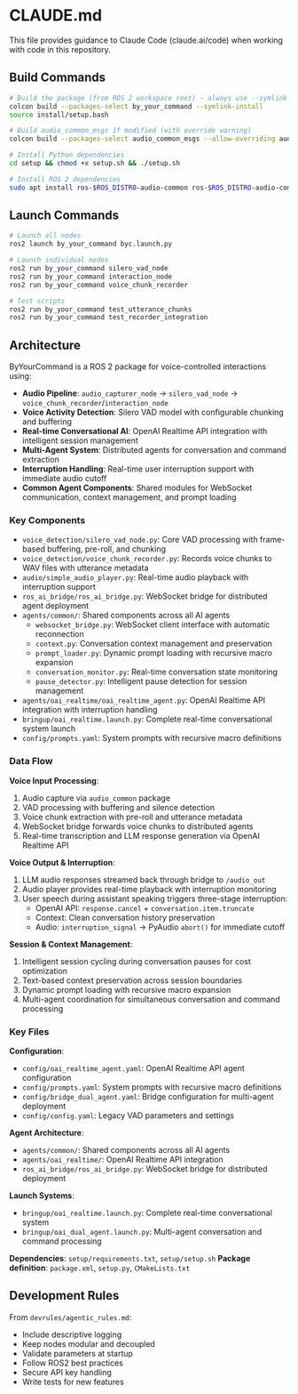 # CLAUDE.md

This file provides guidance to Claude Code (claude.ai/code) when working with code in this repository.

## Build Commands

```bash
# Build the package (from ROS 2 workspace root) - always use --symlink-install for faster config changes
colcon build --packages-select by_your_command --symlink-install
source install/setup.bash

# Build audio_common_msgs if modified (with override warning)
colcon build --packages-select audio_common_msgs --allow-overriding audio_common_msgs --symlink-install

# Install Python dependencies
cd setup && chmod +x setup.sh && ./setup.sh

# Install ROS 2 dependencies
sudo apt install ros-$ROS_DISTRO-audio-common ros-$ROS_DISTRO-audio-common-msgs portaudio19-dev libportaudio2 ffmpeg
```

## Launch Commands

```bash
# Launch all nodes
ros2 launch by_your_command byc.launch.py

# Launch individual nodes
ros2 run by_your_command silero_vad_node
ros2 run by_your_command interaction_node  
ros2 run by_your_command voice_chunk_recorder

# Test scripts
ros2 run by_your_command test_utterance_chunks
ros2 run by_your_command test_recorder_integration
```

## Architecture

ByYourCommand is a ROS 2 package for voice-controlled interactions using:

- **Audio Pipeline**: `audio_capturer_node` → `silero_vad_node` → `voice_chunk_recorder`/`interaction_node`
- **Voice Activity Detection**: Silero VAD model with configurable chunking and buffering
- **Real-time Conversational AI**: OpenAI Realtime API integration with intelligent session management
- **Multi-Agent System**: Distributed agents for conversation and command extraction
- **Interruption Handling**: Real-time user interruption support with immediate audio cutoff
- **Common Agent Components**: Shared modules for WebSocket communication, context management, and prompt loading

### Key Components

- `voice_detection/silero_vad_node.py`: Core VAD processing with frame-based buffering, pre-roll, and chunking
- `voice_detection/voice_chunk_recorder.py`: Records voice chunks to WAV files with utterance metadata
- `audio/simple_audio_player.py`: Real-time audio playback with interruption support
- `ros_ai_bridge/ros_ai_bridge.py`: WebSocket bridge for distributed agent deployment
- `agents/common/`: Shared components across all AI agents
  - `websocket_bridge.py`: WebSocket client interface with automatic reconnection
  - `context.py`: Conversation context management and preservation
  - `prompt_loader.py`: Dynamic prompt loading with recursive macro expansion
  - `conversation_monitor.py`: Real-time conversation state monitoring
  - `pause_detector.py`: Intelligent pause detection for session management
- `agents/oai_realtime/oai_realtime_agent.py`: OpenAI Realtime API integration with interruption handling
- `bringup/oai_realtime.launch.py`: Complete real-time conversational system launch
- `config/prompts.yaml`: System prompts with recursive macro definitions

### Data Flow

**Voice Input Processing**:
1. Audio capture via `audio_common` package
2. VAD processing with buffering and silence detection  
3. Voice chunk extraction with pre-roll and utterance metadata
4. WebSocket bridge forwards voice chunks to distributed agents
5. Real-time transcription and LLM response generation via OpenAI Realtime API

**Voice Output & Interruption**:
1. LLM audio responses streamed back through bridge to `/audio_out`
2. Audio player provides real-time playback with interruption monitoring
3. User speech during assistant speaking triggers three-stage interruption:
   - OpenAI API: `response.cancel` + `conversation.item.truncate`
   - Context: Clean conversation history preservation  
   - Audio: `interruption_signal` → PyAudio `abort()` for immediate cutoff

**Session & Context Management**:
1. Intelligent session cycling during conversation pauses for cost optimization
2. Text-based context preservation across session boundaries
3. Dynamic prompt loading with recursive macro expansion
4. Multi-agent coordination for simultaneous conversation and command processing

### Key Files

**Configuration**:
- `config/oai_realtime_agent.yaml`: OpenAI Realtime API agent configuration
- `config/prompts.yaml`: System prompts with recursive macro definitions
- `config/bridge_dual_agent.yaml`: Bridge configuration for multi-agent deployment
- `config/config.yaml`: Legacy VAD parameters and settings

**Agent Architecture**:
- `agents/common/`: Shared components across all AI agents
- `agents/oai_realtime/`: OpenAI Realtime API integration
- `ros_ai_bridge/ros_ai_bridge.py`: WebSocket bridge for distributed deployment

**Launch Systems**:
- `bringup/oai_realtime.launch.py`: Complete real-time conversational system
- `bringup/oai_dual_agent.launch.py`: Multi-agent conversation and command processing

**Dependencies**: `setup/requirements.txt`, `setup/setup.sh`
**Package definition**: `package.xml`, `setup.py`, `CMakeLists.txt`

## Development Rules

From `devrules/agentic_rules.md`:
- Include descriptive logging
- Keep nodes modular and decoupled
- Validate parameters at startup
- Follow ROS2 best practices
- Secure API key handling
- Write tests for new features